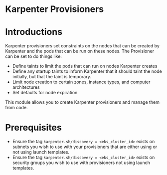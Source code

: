 # Karpenter Provisioners

# Introductions

Karpenter provisioners set constraints on the nodes that can be created by Karpenter and the pods that can be run on these nodes. The Provisioner can be set to do things like:

* Define taints to limit the pods that can run on nodes Karpenter creates
* Define any startup taints to inform Karpenter that it should taint the node initially, but that the taint is temporary.
* Limit node creation to certain zones, instance types, and computer architectures
* Set defaults for node expiration

This module allows you to create Karpenter provisioners and manage them from code.

# Prerequisites

* Ensure the tag `karpenter.sh/discovery = <eks_cluster_id>` exists on subnets you wish to use with your provisioners that are either using or not using launch templates.
* Ensure the tag `karpenter.sh/discovery = <eks_cluster_id>` exists on security groups you wish to use with provisioners not using launch templates.
